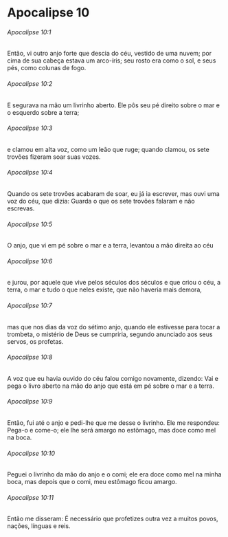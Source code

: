 # Apocalipse 10

###### Apocalipse 10:1

Então, vi outro anjo forte que descia do céu, vestido de uma nuvem; por cima de sua cabeça estava um arco-íris; seu rosto era como o sol, e seus pés, como colunas de fogo.

###### Apocalipse 10:2

E segurava na mão um livrinho aberto. Ele pôs seu pé direito sobre o mar e o esquerdo sobre a terra;

###### Apocalipse 10:3

e clamou em alta voz, como um leão que ruge; quando clamou, os sete trovões fizeram soar suas vozes.

###### Apocalipse 10:4

Quando os sete trovões acabaram de soar, eu já ia escrever, mas ouvi uma voz do céu, que dizia: Guarda o que os sete trovões falaram e não escrevas.

###### Apocalipse 10:5

O anjo, que vi em pé sobre o mar e a terra, levantou a mão direita ao céu

###### Apocalipse 10:6

e jurou, por aquele que vive pelos séculos dos séculos e que criou o céu, a terra, o mar e tudo o que neles existe, que não haveria mais demora,

###### Apocalipse 10:7

mas que nos dias da voz do sétimo anjo, quando ele estivesse para tocar a trombeta, o mistério de Deus se cumpriria, segundo anunciado aos seus servos, os profetas.

###### Apocalipse 10:8

A voz que eu havia ouvido do céu falou comigo novamente, dizendo: Vai e pega o livro aberto na mão do anjo que está em pé sobre o mar e a terra.

###### Apocalipse 10:9

Então, fui até o anjo e pedi-lhe que me desse o livrinho. Ele me respondeu: Pega-o e come-o; ele lhe será amargo no estômago, mas doce como mel na boca.

###### Apocalipse 10:10

Peguei o livrinho da mão do anjo e o comi; ele era doce como mel na minha boca, mas depois que o comi, meu estômago ficou amargo.

###### Apocalipse 10:11

Então me disseram: É necessário que profetizes outra vez a muitos povos, nações, línguas e reis.

